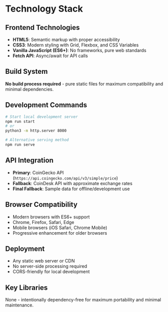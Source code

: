 # Technology Stack

## Frontend Technologies

- **HTML5**: Semantic markup with proper accessibility
- **CSS3**: Modern styling with Grid, Flexbox, and CSS Variables
- **Vanilla JavaScript (ES6+)**: No frameworks, pure web standards
- **Fetch API**: Async/await for API calls

## Build System

**No build process required** - pure static files for maximum compatibility and minimal dependencies.

## Development Commands

```bash
# Start local development server
npm run start
# or
python3 -m http.server 8000

# Alternative serving method
npm run serve
```

## API Integration

- **Primary**: CoinGecko API (`https://api.coingecko.com/api/v3/simple/price`)
- **Fallback**: CoinDesk API with approximate exchange rates
- **Final Fallback**: Sample data for offline/development use

## Browser Compatibility

- Modern browsers with ES6+ support
- Chrome, Firefox, Safari, Edge
- Mobile browsers (iOS Safari, Chrome Mobile)
- Progressive enhancement for older browsers

## Deployment

- Any static web server or CDN
- No server-side processing required
- CORS-friendly for local development

## Key Libraries

None - intentionally dependency-free for maximum portability and minimal maintenance.